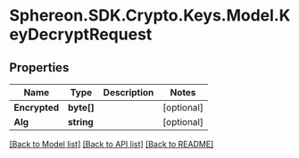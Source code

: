 # Sphereon.SDK.Crypto.Keys.Model.KeyDecryptRequest
## Properties

Name | Type | Description | Notes
------------ | ------------- | ------------- | -------------
**Encrypted** | **byte[]** |  | [optional] 
**Alg** | **string** |  | [optional] 

[[Back to Model list]](../README.md#documentation-for-models) [[Back to API list]](../README.md#documentation-for-api-endpoints) [[Back to README]](../README.md)

